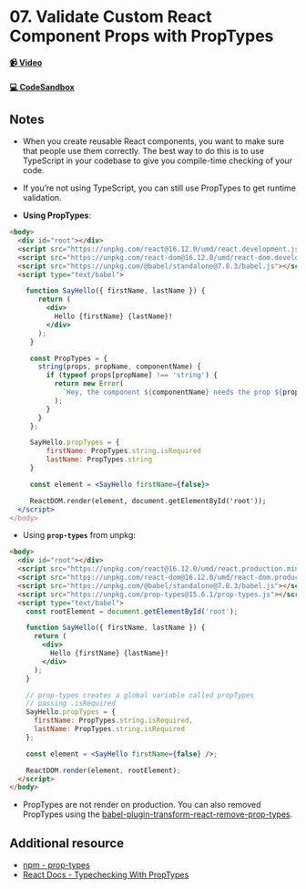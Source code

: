 # 07. Validate Custom React Component Props with PropTypes

#### [📹 Video]()

#### [💻 CodeSandbox](https://codesandbox.io/s/github/kentcdodds/beginners-guide-to-react/tree/codesandbox/07-prop-types?from-embed)

## Notes

- When you create reusable React components, you want to make sure that people use them correctly. The best way to do this is to use TypeScript in your codebase to give you compile-time checking of your code.
- If you’re not using TypeScript, you can still use PropTypes to get runtime validation.

- **Using PropTypes**:

```html
<body>
  <div id="root"></div>
  <script src="https://unpkg.com/react@16.12.0/umd/react.development.js"></script>
  <script src="https://unpkg.com/react-dom@16.12.0/umd/react-dom.development.js"></script>
  <script src="https://unpkg.com/@babel/standalone@7.8.3/babel.js"></script>
  <script type="text/babel">

    function SayHello({ firstName, lastName }) {
       return (
         <div>
           Hello {firstName} {lastName}!
         </div>
       );
     }

     const PropTypes = {
       string(props, propName, componentName) {
         if (typeof props[propName] !== 'string') {
           return new Error(
             `Hey, the component ${componentName} needs the prop ${propName} to be a string`
           );
         }
       }
     };

     SayHello.propTypes = {
         firstName: PropTypes.string.isRequired
         lastName: PropTypes.string
     }

     const element = <SayHello firstName={false}>

     ReactDOM.render(element, document.getElementById('root'));
  </script>
</body>
```

- Using **`prop-types`** from unpkg:

```html
<body>
  <div id="root"></div>
  <script src="https://unpkg.com/react@16.12.0/umd/react.production.min.js"></script>
  <script src="https://unpkg.com/react-dom@16.12.0/umd/react-dom.production.min.js"></script>
  <script src="https://unpkg.com/@babel/standalone@7.8.3/babel.js"></script>
  <script src="https://unpkg.com/prop-types@15.6.1/prop-types.js"></script>
  <script type="text/babel">
    const rootElement = document.getElementById('root');

    function SayHello({ firstName, lastName }) {
      return (
        <div>
          Hello {firstName} {lastName}!
        </div>
      );
    }

    // prop-types creates a global variable called propTypes
    // passing .isRequired
    SayHello.propTypes = {
      firstName: PropTypes.string.isRequired,
      lastName: PropTypes.string.isRequired
    };

    const element = <SayHello firstName={false} />;

    ReactDOM.render(element, rootElement);
  </script>
</body>
```

- PropTypes are not render on production. You can also removed PropTypes using the [babel-plugin-transform-react-remove-prop-types](https://www.npmjs.com/package/babel-plugin-transform-react-remove-prop-types).

## Additional resource

- [npm - prop-types](https://www.npmjs.com/package/prop-types])
- [React Docs - Typechecking With PropTypes](https://reactjs.org/docs/typechecking-with-proptypes.html)
